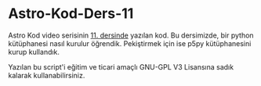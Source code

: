 # Astro-Kod-Ders-11
Astro Kod video serisinin [11. dersinde](https://youtu.be/FdDCJk5QqXw) yazılan kod. Bu dersimizde, bir python kütüphanesi nasıl kurulur öğrendik. Pekiştirmek için ise p5py kütüphanesini kurup kullandık.


Yazılan bu script'i eğitim ve ticari amaçlı GNU-GPL V3 Lisansına sadık kalarak kullanabilirsiniz.

